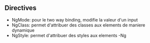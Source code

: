 ## Directives

- NgMode: pour le two way binding, modifie la valeur d'un input
- NgClass: permet d'attribuer des classes aux elements de maniere dynamique
- NgStyle: permet d'attribuer des styles aux elements
  -Ng
